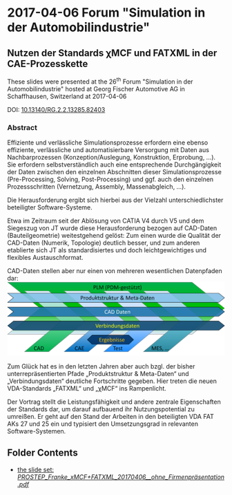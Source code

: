 # 2017-04-06 Forum "Simulation in der Automobilindustrie"

## Nutzen der Standards &chi;MCF und FATXML in der CAE-Prozesskette

These slides were presented at the
26<sup>th</sup> Forum "Simulation in der Automobilindustrie" 
hosted at Georg Fischer Automotive AG in Schaffhausen, Switzerland at 2017-04-06

DOI: [10.13140/RG.2.2.13285.82403](http://dx.doi.org/10.13140/RG.2.2.13285.82403) 

### Abstract

Effiziente und verlässliche Simulationsprozesse erfordern eine ebenso effiziente, verlässliche und automatisierbare Versorgung mit Daten aus Nachbarprozessen (Konzeption/Auslegung, Konstruktion, Erprobung, …). Sie erfordern selbstverständlich auch eine entsprechende Durchgängigkeit der Daten zwischen den einzelnen Abschnitten dieser Simulationsprozesse (Pre-Processing, Solving, Post-Processing) und ggf. auch den einzelnen Prozessschritten (Vernetzung, Assembly, Massenabgleich, …). 

Die Herausforderung ergibt sich hierbei aus der Vielzahl unterschiedlichster beteiligter Software-Systeme. 

Etwa im Zeitraum seit der Ablösung von CATIA V4 durch V5 und dem Siegeszug von JT wurde diese Herausforderung bezogen auf CAD-Daten (Bauteilgeometrie) weitestgehend gelöst: Zum einen wurde die Qualität der CAD-Daten (Numerik, Topologie) deutlich besser, und zum anderen etablierte sich JT als standardisiertes und doch leichtgewichtiges und flexibles Austauschformat. 

CAD-Daten stellen aber nur einen von mehreren wesentlichen Datenpfaden dar: 
![Wesentliche Datenpfade](./Wesentliche_Datenpfade.png)

Zum Glück hat es in den letzten Jahren aber auch bzgl. der bisher unterrepräsentierten Pfade „Produktstruktur & Meta-Daten“ und „Verbindungsdaten“ deutliche Fortschritte gegeben. Hier treten die neuen VDA-Standards „FATXML“ und „&chi;MCF“ ins Rampenlicht. 

Der Vortrag stellt die Leistungsfähigkeit und andere zentrale Eigenschaften der Standards dar, um darauf aufbauend ihr Nutzungspotential zu umreißen. Er geht auf den Stand der Arbeiten in den beteiligten VDA FAT AKs 27 und 25 ein und typisiert den Umsetzungsgrad in relevanten Software-Systemen. 



## Folder Contents

* [the slide set: _PROSTEP_Franke_xMCF+FATXML_20170406__ohne_Firmenpräsentation.pdf_](./PROSTEP_Franke_xMCF+FATXML_20170406__ohne_Firmenpräsentation.pdf)